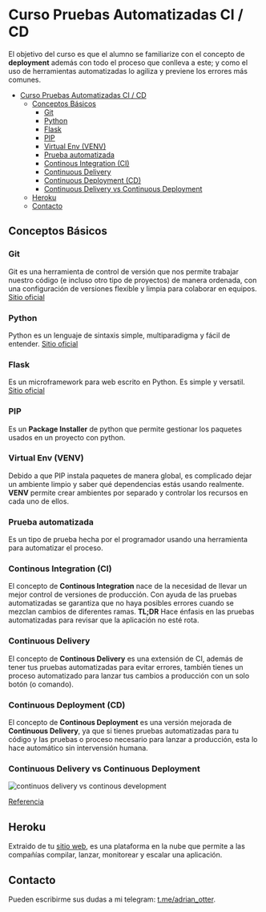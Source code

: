 

# Curso Pruebas Automatizadas CI / CD
El objetivo del curso es que el alumno se familiarize con el concepto de __deployment__ además con todo el proceso que conlleva a este; y como el uso de herramientas automatizadas lo agiliza y previene los errores más comunes.

- [Curso Pruebas Automatizadas CI / CD](#curso-pruebas-automatizadas-ci--cd)
  - [Conceptos Básicos](#conceptos-b%c3%a1sicos)
    - [Git](#git)
    - [Python](#python)
    - [Flask](#flask)
    - [PIP](#pip)
    - [Virtual Env (VENV)](#virtual-env-venv)
    - [Prueba automatizada](#prueba-automatizada)
    - [Continous Integration (CI)](#continous-integration-ci)
    - [Continuous Delivery](#continuous-delivery)
    - [Continuous Deployment (CD)](#continuous-deployment-cd)
    - [Continuous Delivery vs Continuous Deployment](#continuous-delivery-vs-continuous-deployment)
  - [Heroku](#heroku)
  - [Contacto](#contacto)

## Conceptos Básicos
### Git
Git es una herramienta de control de versión que nos permite trabajar nuestro código (e incluso otro tipo de proyectos) de manera ordenada, con una configuración de versiones flexible y limpia para colaborar en equipos. [Sitio oficial](https://git-scm.com/)

### Python
Python es un lenguaje de sintaxis simple, multiparadigma y fácil de entender. [Sitio oficial](https://www.python.org/)

### Flask
Es un microframework para web escrito en Python. Es simple y versatil. [Sitio oficial](https://palletsprojects.com/p/flask/) 

### PIP
Es un __Package Installer__ de python que permite gestionar los paquetes usados en un proyecto con python.

### Virtual Env (VENV)
Debido a que PIP instala paquetes de manera global, es complicado dejar un ambiente limpio y saber qué dependencias estás usando realmente. **VENV** permite crear ambientes por separado y controlar los recursos en cada uno de ellos.

### Prueba automatizada
Es un tipo de prueba hecha por el programador usando una herramienta para automatizar el proceso.

### Continous Integration (CI)
El concepto de __Continous Integration__ nace de la necesidad de llevar un mejor control de versiones de producción. Con ayuda de las pruebas automatizadas se garantiza que no haya posibles errores cuando se mezclan cambios de diferentes ramas. **TL;DR** Hace énfasis en las pruebas automatizadas para revisar que la aplicación no esté rota.

### Continuous Delivery 
El concepto de __Continous Delivery__ es una extensión de CI, además de tener tus pruebas automatizadas para evitar errores, también tienes un proceso automatizado para lanzar tus cambios a producción con un solo botón (o comando).

### Continuous Deployment (CD)
El concepto de __Continous Deployment__ es una versión mejorada de __Continuous Delivery__, ya que si tienes pruebas automatizadas para tu código y las pruebas o proceso necesario para lanzar a producción, esta lo hace automático sin intervensión humana.

### Continuous Delivery vs Continuous Deployment
<img src="https://puppet.com/sites/default/files/2016-09/puppet_continuous_diagram.gif" alt="continuos delivery vs continous development" />

[Referencia](https://www.atlassian.com/continuous-delivery/principles/continuous-integration-vs-delivery-vs-deployment)

## Heroku
Extraido de tu [sitio web](https://www.heroku.com/what), es una plataforma en la nube que permite a las compañías compilar, lanzar, monitorear y escalar una aplicación.

## Contacto
Pueden escribirme sus dudas a mi telegram: [t.me/adrian_otter](https://t.me/adrian_otter).